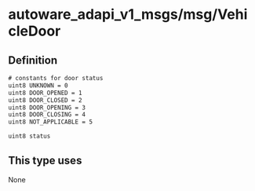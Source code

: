 <!-- This file is generated by a tool. Do not edit directly. -->

# autoware_adapi_v1_msgs/msg/VehicleDoor

## Definition

```txt
# constants for door status
uint8 UNKNOWN = 0
uint8 DOOR_OPENED = 1
uint8 DOOR_CLOSED = 2
uint8 DOOR_OPENING = 3
uint8 DOOR_CLOSING = 4
uint8 NOT_APPLICABLE = 5

uint8 status
```

## This type uses

None
